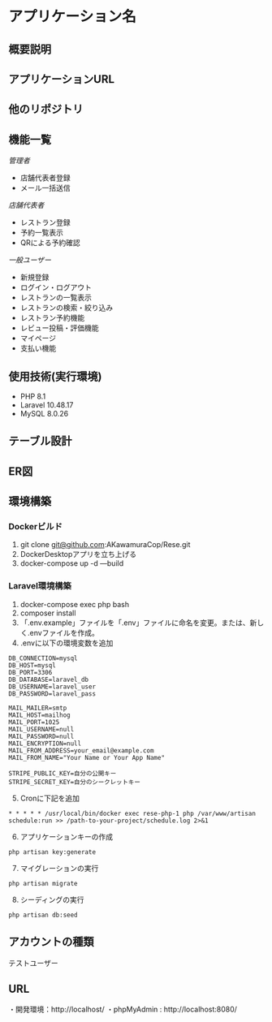 # アプリケーション名
## 概要説明
## アプリケーションURL

## 他のリポジトリ

## 機能一覧
*管理者*
- 店舗代表者登録
- メール一括送信

*店舗代表者*
- レストラン登録
- 予約一覧表示
- QRによる予約確認

*一般ユーザー*
- 新規登録
- ログイン・ログアウト
- レストランの一覧表示
- レストランの検索・絞り込み
- レストラン予約機能
- レビュー投稿・評価機能
- マイページ
- 支払い機能



## 使用技術(実行環境)
- PHP 8.1
- Laravel 10.48.17
- MySQL 8.0.26

## テーブル設計

## ER図

## 環境構築
### Dockerビルド
1. git clone git@github.com:AKawamuraCop/Rese.git
2. DockerDesktopアプリを立ち上げる
3. docker-compose up -d —build

### Laravel環境構築
1. docker-compose exec php bash
2. composer install
3. 「.env.example」ファイルを「.env」ファイルに命名を変更。または、新しく.envファイルを作成。
4. .envに以下の環境変数を追加
```
DB_CONNECTION=mysql
DB_HOST=mysql
DB_PORT=3306
DB_DATABASE=laravel_db
DB_USERNAME=laravel_user
DB_PASSWORD=laravel_pass
```
```
MAIL_MAILER=smtp
MAIL_HOST=mailhog
MAIL_PORT=1025
MAIL_USERNAME=null
MAIL_PASSWORD=null
MAIL_ENCRYPTION=null
MAIL_FROM_ADDRESS=your_email@example.com
MAIL_FROM_NAME="Your Name or Your App Name"
```
```
STRIPE_PUBLIC_KEY=自分の公開キー
STRIPE_SECRET_KEY=自分のシークレットキー
```

5. Cronに下記を追加
```
* * * * * /usr/local/bin/docker exec rese-php-1 php /var/www/artisan schedule:run >> /path-to-your-project/schedule.log 2>&1
```

6. アプリケーションキーの作成
```
php artisan key:generate
```
7. マイグレーションの実行
```
php artisan migrate
```
8. シーディングの実行
```
php artisan db:seed
```

## アカウントの種類

テストユーザー

## URL
・開発環境：http://localhost/
・phpMyAdmin : http://localhost:8080/